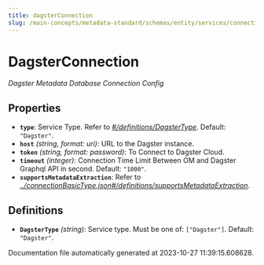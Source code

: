 ```yaml
---
title: dagsterConnection
slug: /main-concepts/metadata-standard/schemas/entity/services/connections/pipeline/dagsterconnection
---
```


# DagsterConnection

*Dagster Metadata Database Connection Config*

## Properties

- **`type`**: Service Type. Refer to *[#/definitions/DagsterType](#definitions/DagsterType)*. Default: `"Dagster"`.
- **`host`** *(string, format: uri)*: URL to the Dagster instance.
- **`token`** *(string, format: password)*: To Connect to Dagster Cloud.
- **`timeout`** *(integer)*: Connection Time Limit Between OM and Dagster Graphql API in second. Default: `"1000"`.
- **`supportsMetadataExtraction`**: Refer to *[../connectionBasicType.json#/definitions/supportsMetadataExtraction](#/connectionBasicType.json#/definitions/supportsMetadataExtraction)*.
## Definitions

- <a id="definitions/DagsterType"></a>**`DagsterType`** *(string)*: Service type. Must be one of: `["Dagster"]`. Default: `"Dagster"`.


Documentation file automatically generated at 2023-10-27 11:39:15.608628.
